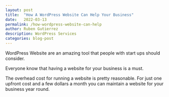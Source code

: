 ```yaml
---
layout: post
title:  "How A WordPress Website Can Help Your Business"
date:   2022-03-13
permalink: /how-wordpress-website-can-help
author: Ruben Gutierrez
description: WordPress Services
categories: blog-post
---
```


WordPress Website are an amazing tool that people with start ups should consider.

Everyone know that having a website for your business is a must.

The overhead cost for running a website is pretty reasonable.  For just one upfront cost and a few dollars a month you can maintain a website for your business year round.